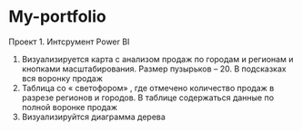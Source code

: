 # My-portfolio
Проект 1.
Интсрумент Power BI
1. Визуализируется карта с анализом продаж по городам и регионам и кнопками масштабирования. 
Размер пузырьков – 20. В подсказках вся воронку продаж
2. Таблица со « светофором» , где отмечено количество продаж в 
разрезе регионов и городов. В таблице содержаться данные по полной воронке продаж
3. Визуализируйтся диаграмма дерева
